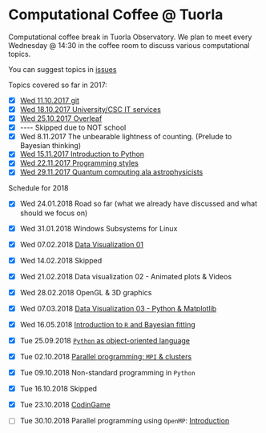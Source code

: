 # Computational Coffee @ Tuorla 

Computational coffee break in Tuorla Observatory. We plan to meet every Wednesday @ 14:30 in the coffee room to discuss various computational topics.

You can suggest topics in [issues](https://github.com/natj/CompCoffee/issues/1)

Topics covered so far in 2017:
- [x] [Wed 11.10.2017 git](./intro-git)
- [x] [Wed 18.10.2017 University/CSC IT services](./it-services)
- [x] [Wed 25.10.2017 Overleaf](./overleaf-git)
- [x] ---- Skipped due to NOT school
- [x] Wed 8.11.2017 The unbearable lightness of counting. (Prelude to Bayesian thinking)
- [x] [Wed 15.11.2017 Introduction to Python](./python)
- [x] [Wed 22.11.2017 Programming styles](./programming-styles)
- [x] [Wed 29.11.2017 Quantum computing ala astrophysicists](./quantum)

Schedule for 2018

- [x] Wed 24.01.2018 Road so far (what we already have discussed and what should we focus on)
- [x] Wed 31.01.2018 Windows Subsystems for Linux
- [x] Wed 07.02.2018 [Data Visualization 01](./data-visualization/01)
- [x] Wed 14.02.2018 Skipped
- [x] Wed 21.02.2018 Data visualization 02 - Animated plots & Videos
- [x] Wed 28.02.2018 OpenGL & 3D graphics
- [x] Wed 07.03.2018 [Data Visualization 03 - Python & Matplotlib](./data-visualization/03)
- [x] Wed 16.05.2018 [Introduction to `R` and Bayesian fitting](./r/intro)


- [x] Tue 25.09.2018 [`Python` as object-oriented language](./python-oop)
- [x] Tue 02.10.2018 [Parallel programming: `MPI` & clusters](./parallel-MPI)
- [x] Tue 09.10.2018 Non-standard programming in `Python`
- [x] Tue 16.10.2018 Skipped
- [x] Tue 23.10.2018 [CodinGame](https://www.codingame.com/)
- [ ] Tue 30.10.2018 Parallel programming using `OpenMP`: [Introduction](./OpenMP-MPI)
